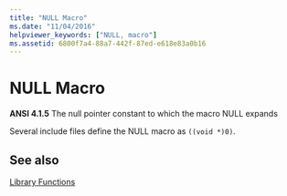 ```yaml
---
title: "NULL Macro"
ms.date: "11/04/2016"
helpviewer_keywords: ["NULL, macro"]
ms.assetid: 6800f7a4-88a7-442f-87ed-e618e83a0b16
---
```

# NULL Macro

**ANSI 4.1.5** The null pointer constant to which the macro NULL expands

Several include files define the NULL macro as `((void *)0)`.

## See also

[Library Functions](../c-language/library-functions.md)
